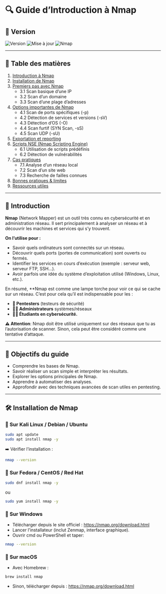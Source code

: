 # 🔍 Guide d’Introduction à Nmap

## 📌 Version
![Version](https://img.shields.io/badge/version-1.0-blue?style=flat&logo=git)
![Mise à jour](https://img.shields.io/badge/last_update-14/09/2025-green?style=flat&logo=github)
![Nmap](https://img.shields.io/badge/tool-Nmap-yellow?style=flat&logo=linux)

---
## 📂 Table des matières
1. [Introduction à Nmap](#-introduction)  
2. [Installation de Nmap](#-installation-de-nmap)  
3. [Premiers pas avec Nmap](#-premiers-pas-avec-nmap)  
   - 3.1 Scan basique d’une IP  
   - 3.2 Scan d’un domaine  
   - 3.3 Scan d’une plage d’adresses 
4. [Options importantes de Nmap](#-options-importantes-de-nmap)  
   - 4.1 Scan de ports spécifiques (-p)  
   - 4.2 Détection de services et versions (-sV)  
   - 4.3 Détection d’OS (-O)  
   - 4.4 Scan furtif (SYN Scan, -sS) 
   - 4.5 Scan UDP (-sU)  
5. [Exportation et reporting](#-exportation-et-reporting)  
6. [Scripts NSE (Nmap Scripting Engine)](#-scripts-nse-nmap-scripting-engine)  
   - 6.1 Utilisation de scripts prédéfinis  
   - 6.2 Détection de vulnérabilités  
7. [Cas pratiques](#-cas-pratiques)  
   - 7.1 Analyse d’un réseau local  
   - 7.2 Scan d’un site web  
   - 7.3 Recherche de failles connues  
8. [Bonnes pratiques & limites](#-bonnes-pratiques--limites)  
9. [Ressources utiles](#-ressources-utiles)  
---
## 📖 Introduction
**Nmap** (Network Mapper) est un outil très connu en cybersécurité et en administration réseau.
Il sert principalement à analyser un réseau et à découvrir les machines et services qui s’y trouvent.

**On l’utilise pour :**
- Savoir quels ordinateurs sont connectés sur un réseau.
- Découvrir quels ports (portes de communication) sont ouverts ou fermés.
- Identifier les services en cours d’exécution (exemple : serveur web, serveur FTP, SSH…).
- Avoir parfois une idée du système d’exploitation utilisé (Windows, Linux, etc.).

En résumé, **Nmap est comme une lampe torche pour voir ce qui se cache sur un réseau.
C’est pour cela qu’il est indispensable pour les :

- **🔐 Pentesters** (testeurs de sécurité)
- **👨‍💻 Administrateurs** systèmes/réseaux
- **🧑‍🎓 Étudiants en cybersécurité.**

**⚠️ Attention**: Nmap doit être utilisé uniquement sur des réseaux que tu as l’autorisation de scanner.
Sinon, cela peut être considéré comme une tentative d’attaque.

---

## 🎯 Objectifs du guide
- Comprendre les bases de Nmap.  
- Savoir réaliser un scan simple et interpréter les résultats.  
- Explorer les options principales de Nmap.  
- Apprendre à automatiser des analyses.  
- Approfondir avec des techniques avancées de scan utiles en pentesting.  

---
## 🛠️ Installation de Nmap
### 📌 Sur Kali Linux / Debian / Ubuntu
```bash
sudo apt update
sudo apt install nmap -y
```
➡️ Vérifier l’installation :
```bash
nmap --version
```
### 📌 Sur Fedora / CentOS / Red Hat
```bash
sudo dnf install nmap -y
```
ou
```bash
sudo yum install nmap -y
```
### 📌 Sur Windows
- Télécharger depuis le site officiel : https://nmap.org/download.html
- Lancer l’installateur (inclut Zenmap, interface graphique).
- Ouvrir cmd ou PowerShell et taper:
```bash
nmap --version
```

### 📌 Sur macOS
- Avec Homebrew :
```bash
brew install nmap
```
- Sinon, télécharger depuis : https://nmap.org/download.html
